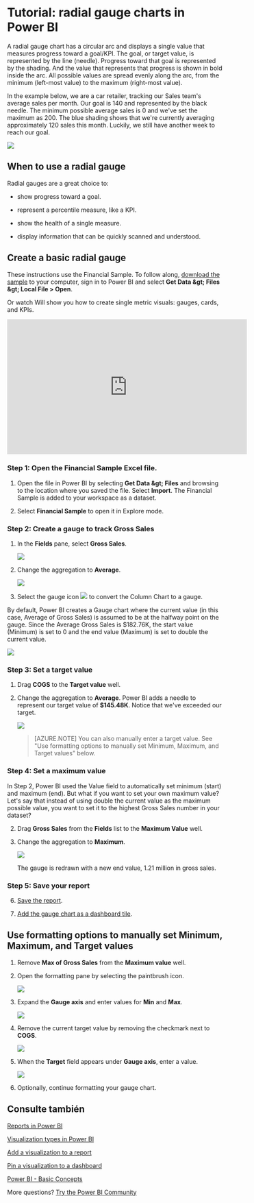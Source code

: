 <properties
   pageTitle="Tutorial: Radial Gauge charts in Power BI"
   description="Tutorial: Radial Gauge charts in Power BI"
   services="powerbi"
   documentationCenter=""
   authors="mihart"
   manager="mblythe"
   backup=""
   editor=""
   tags=""
   featuredVideoId="xmja6Epqa"
   qualityFocus="no"
   qualityDate=""/>

<tags
   ms.service="powerbi"
   ms.devlang="NA"
   ms.topic="article"
   ms.tgt_pltfrm="NA"
   ms.workload="powerbi"
   ms.date="08/22/2016"
   ms.author="mihart"/>

# Tutorial: radial gauge charts in Power BI

A radial gauge chart has a circular arc and displays a single value that measures progress toward a goal/KPI.  The goal, or target value, is represented by the line (needle). Progress toward that goal is represented by the shading.  And the value that represents that progress is shown in bold inside the arc. All possible values are spread evenly along the arc, from the minimum (left-most value) to the maximum (right-most value).

In the example below, we are a car retailer, tracking our Sales team's average sales per month. Our goal is 140 and represented by the black needle.  The minimum possible average sales is 0 and we've set the maximum as 200.  The blue shading shows that we're currently averaging approximately 120 sales this month. Luckily, we still have another week to reach our goal.

![](media/powerbi-service-tutorial-radial-gauge-charts/gauge_m.PNG)

## When to use a radial gauge

Radial gauges are a great choice to:

-   show progress toward a goal.

-   represent a percentile measure, like a KPI.

-   show the health of a single measure.

-   display information that can be quickly scanned and understood.

## Create a basic radial gauge

These instructions use the Financial Sample. To follow along, <bpt id="p1">[</bpt>download the sample<ept id="p1">](http://go.microsoft.com/fwlink/?LinkID=521962)</ept> to your computer, sign in to Power BI and select <bpt id="p2">**</bpt>Get Data <ph id="ph1">\&gt;</ph> Files <ph id="ph2">\&gt;</ph>  Local File &gt; Open<ept id="p2">**</ept>. 

Or watch Will show you how to create single metric visuals: gauges, cards, and KPIs.
<iframe width="560" height="315" src="https://www.youtube.com/embed/xmja6EpqaO0?list=PL1N57mwBHtN0JFoKSR0n-tBkUJHeMP2cP" frameborder="0" allowfullscreen></iframe>

### Step 1: Open the Financial Sample Excel file.

1.  Open the file in Power BI by selecting <bpt id="p1">**</bpt>Get Data <ph id="ph1">\&gt;</ph> Files<ept id="p1">**</ept> and browsing to the location where you saved the file. Select <bpt id="p1">**</bpt>Import<ept id="p1">**</ept>. The Financial Sample is added to your workspace as a dataset.

2.  Select <bpt id="p1">**</bpt>Financial Sample<ept id="p1">**</ept> to open it in Explore mode.

### Step 2: Create a gauge to track Gross Sales

1.  In the <bpt id="p1">**</bpt>Fields<ept id="p1">**</ept> pane, select <bpt id="p2">**</bpt>Gross Sales<ept id="p2">**</ept>.

    ![](media/powerbi-service-tutorial-radial-gauge-charts/GrossSalesValue_new.png)

2.  Change the aggregation to <bpt id="p1">**</bpt>Average<ept id="p1">**</ept>.

    ![](media/powerbi-service-tutorial-radial-gauge-charts/changeToAverage_new.png)

3.  Select the gauge icon <ph id="ph1">![](media/powerbi-service-tutorial-radial-gauge-charts/gaugeIcon_new.png)</ph> to convert the Column Chart to a gauge.

  By default, Power BI creates a Gauge chart where the current value (in this case, Average of Gross Sales) is assumed to be at the halfway point on the gauge. Since the Average Gross Sales is $182.76K, the start value (Minimum) is set to 0 and the end value (Maximum) is set to double the current value.

  ![](media/powerbi-service-tutorial-radial-gauge-charts/gauge_no_target.png)

### Step 3: Set a target value

1. Drag <bpt id="p1">**</bpt>COGS<ept id="p1">**</ept> to the <bpt id="p2">**</bpt>Target value<ept id="p2">**</ept> well.

2.  Change the aggregation to <bpt id="p1">**</bpt>Average<ept id="p1">**</ept>.
  Power BI adds a needle to represent our target value of <bpt id="p1">**</bpt>$145.48K<ept id="p1">**</ept>. Notice that we've exceeded our target.

    ![](media/powerbi-service-tutorial-radial-gauge-charts/GaugeInProgress_new.png)

    >[AZURE.NOTE] You can also manually enter a target value.  See "Use formatting options to manually set Minimum, Maximum, and Target values" below.

### Step 4: Set a maximum value

In Step 2, Power BI used the Value field to automatically set minimum (start) and maximum (end).  But what if you want to set your own maximum value?  Let's say that instead of using double the current value as the maximum possible value, you want to set it to the highest Gross Sales number in your dataset? 

2.  Drag <bpt id="p1">**</bpt>Gross Sales<ept id="p1">**</ept> from the <bpt id="p2">**</bpt>Fields<ept id="p2">**</ept> list to the <bpt id="p3">**</bpt>Maximum Value<ept id="p3">**</ept> well.

2.  Change the aggregation to <bpt id="p1">**</bpt>Maximum<ept id="p1">**</ept>.

    ![](media/powerbi-service-tutorial-radial-gauge-charts/SetMaximum_new.png)

    The gauge is redrawn with a new end value, 1.21 million in gross sales.

### Step 5: Save your report

6.  <bpt id="p1">[</bpt>Save the report<ept id="p1">](powerbi-service-save-a-report.md)</ept>.

7. <bpt id="p1">[</bpt>Add the gauge chart as a dashboard tile<ept id="p1">](powerbi-service-dashboard-tiles.md)</ept>. 

## Use formatting options to manually set Minimum, Maximum, and Target values

1. Remove <bpt id="p1">**</bpt>Max of Gross Sales<ept id="p1">**</ept> from the <bpt id="p2">**</bpt>Maximum value<ept id="p2">**</ept> well.

2.  Open the formatting pane by selecting the paintbrush icon.

    ![](media/powerbi-service-tutorial-radial-gauge-charts/PBI_format.png)

2. Expand the <bpt id="p1">**</bpt>Gauge axis<ept id="p1">**</ept> and enter values for <bpt id="p2">**</bpt>Min<ept id="p2">**</ept> and <bpt id="p3">**</bpt>Max<ept id="p3">**</ept>.

    ![](media/powerbi-service-tutorial-radial-gauge-charts/PBI_gauge_axis.png)

3. Remove the current target value by removing the checkmark next to <bpt id="p1">**</bpt>COGS<ept id="p1">**</ept>.

    ![](media/powerbi-service-tutorial-radial-gauge-charts/PBI_remove_target.png)

4. When the <bpt id="p1">**</bpt>Target<ept id="p1">**</ept> field appears under <bpt id="p2">**</bpt>Gauge axis<ept id="p2">**</ept>, enter a value.

    ![](media/powerbi-service-tutorial-radial-gauge-charts/PBI_new_target.png)

5. Optionally, continue formatting your gauge chart.


## Consulte también

[Reports in Power BI](powerbi-service-reports.md)

[Visualization types in Power BI](powerbi-service-visualization-types-for-reports-and-q-and-a.md)

[Add a visualization to a report](https://powerbi.uservoice.com/knowledgebase/articles/441777)

[Pin a visualization to a dashboard](powerbi-service-pin-a-tile-to-a-dashboard-from-a-report.md)

[ Power BI - Basic Concepts](powerbi-service-basic-concepts.md)

More questions? [Try the Power BI Community](http://community.powerbi.com/)
